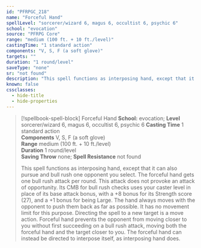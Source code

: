 ```yaml
---
id: "PFRPGC_218"
name: "Forceful Hand"
spellLevel: "sorcerer/wizard 6, magus 6, occultist 6, psychic 6"
school: "evocation"
source: "PFRPG Core"
range: "medium (100 ft. + 10 ft./level)"
castingTime: "1 standard action"
components: "V, S, F (a soft glove)"
targets: ""
duration: "1 round/level"
saveType: "none"
sr: "not found"
description: "This spell functions as interposing hand, except that it can also pursue and bull rush one opponent you select. The forceful hand gets one bull rush attack per round. This attack does not provoke an attack of opportunity. Its CMB for bull rush checks uses your caster level in place of its base attack bonus, with a +8 bonus for its Strength score (27), and a +1 bonus for being Large. The hand always moves with the opponent to push them back as far as possible. It has no movement limit for this purpose. Directing the spell to a new target is a move action. Forceful hand prevents the opponent from moving closer to you without first succeeding on a bull rush attack, moving both the forceful hand and the target closer to you. The forceful hand can instead be directed to interpose itself, as interposing hand does."
known: false
cssclasses:
  - hide-title
  - hide-properties
---
```


> [!spellbook-spell-block] Forceful Hand
> **School:** evocation; **Level** sorcerer/wizard 6, magus 6, occultist 6, psychic 6
> **Casting Time** 1 standard action  
> **Components** V, S, F (a soft glove)  
> **Range** medium (100 ft. + 10 ft./level)  
> **Duration** 1 round/level  
> **Saving Throw** none; **Spell Resistance** not found
> 
> This spell functions as interposing hand, except that it can also pursue and bull rush one opponent you select. The forceful hand gets one bull rush attack per round. This attack does not provoke an attack of opportunity. Its CMB for bull rush checks uses your caster level in place of its base attack bonus, with a +8 bonus for its Strength score (27), and a +1 bonus for being Large. The hand always moves with the opponent to push them back as far as possible. It has no movement limit for this purpose. Directing the spell to a new target is a move action. Forceful hand prevents the opponent from moving closer to you without first succeeding on a bull rush attack, moving both the forceful hand and the target closer to you. The forceful hand can instead be directed to interpose itself, as interposing hand does.